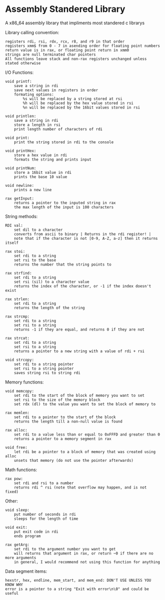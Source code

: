 # Assembly Standered Library

A x86_64 assembly library that impliments most standered c librarys

Library calling convention:
    
    registers rdi, rsi, rdx, rcx, r8, and r9 in that order
    registers xmm$ from 0 - 7 in asending order for floating point numbers
    return value is in rax, or floating point return in xmm0
    strings are null terminated char pointers
    All functions leave stack and non-rax registers unchanged unless stated otherwise

I/O Functions:
    
    void printf: 
        save a string in rdi
        save next values in registers in order
        formating options:
            %s will be replaced by a string stored at rsi
            %h will be replaced by the hex value stored in rsi
            %n will be replaced by the 16bit values stored in rsi
    
    void printlen:
        save a string in rdi
        store a length in rsi
        print length number of characters of rdi

    void print:
        print the string stored in rdi to the console
    
    void printHex:
        store a hex value in rdi
        formats the string and prints input
    
    void printNum:
        store a 16bit value in rdi
        prints the base 10 value

    void newline:
        prints a new line
    
    rax getInput:
        returns a pointer to the inputed string in rax
        the max length of the input is 100 characters

String methods:
    
    RDI val:
        set dil to a character
        converts from ascii to binary | Returns in the rdi register! |
        note that if the character is not [0-9, A-Z, a-z] then it returns itself

    rax stoi:
        set rdi to a string
        set rsi to the base
        returns the number that the string points to

    rax strfind:
        set rdi to a string
        set rsi (sil) to a character value
        returns the index of the character, or -1 if the index doesn't exist
    
    rax strlen:
        set rdi to a string
        returns the length of the string
    
    rax strcmp:
        set rdi to a string
        set rsi to a string
        returns -1 if they are equal, and returns 0 if they are not
    
    rax strcat:
        set rdi to a string
        set rsi to a string
        returns a pointer to a new string with a value of rdi + rsi
    
    void strcopy:
        set rdi to a string pointer
        set rsi to a string pointer
        saves string rsi to string rdi

Memory functions:
    
    void memcopy:
        set rdi to the start of the block of memory you want to set
        set rsi to the size of the memory block
        set rdx (dl) to the value you want to set the block of memory to
    
    rax memlen:
        set rdi to a pointer to the start of the block
        returns the length till a non-null value is found
    
    rax alloc:
        set rdi to a value less than or equal to 0xFFFD and greater than 0
        returns a pointer to a memory segment in rax
    
    void free:
        let rdi be a pointer to a block of memory that was created using alloc
        unsets that memory (do not use the pointer afterwards)

Math functions: 
    
    rax pow:
        set rdi and rsi to a number
        returns rdi ^ rsi (note that overflow may happen, and is not fixed)

Other:
    
    void sleep:
        put number of seconds in rdi
        sleeps for the length of time
    
    void exit:
        put exit code in rdi
        ends program
    
    rax getArg:
        set rdi to the argument number you want to get
        will returns that argument in rax, or return ~0 if there are no more arguments
        in general, I would recommend not using this function for anything

Data segment items:
    
    hexstr, hex, endline, mem_start, and mem_end: DON'T USE UNLESS YOU KNOW WHY
    error is a pointer to a string "Exit with error\n\0" and could be useful
